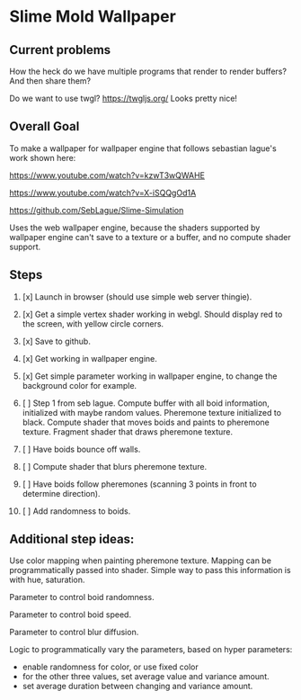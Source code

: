 # Slime Mold Wallpaper

## Current problems

How the heck do we have multiple programs that render to render buffers? And then share them?

Do we want to use twgl? https://twgljs.org/ Looks pretty nice!

## Overall Goal

To make a wallpaper for wallpaper engine that follows sebastian lague's work shown here:

https://www.youtube.com/watch?v=kzwT3wQWAHE

https://www.youtube.com/watch?v=X-iSQQgOd1A

https://github.com/SebLague/Slime-Simulation

Uses the web wallpaper engine, because the shaders supported by wallpaper engine can't save to a texture or a buffer, and no compute shader support.

## Steps

1. [x] Launch in browser (should use simple web server thingie).

2. [x] Get a simple vertex shader working in webgl. Should display red to the screen, with yellow circle corners.

3. [x] Save to github.

4. [x] Get working in wallpaper engine.

5. [x] Get simple parameter working in wallpaper engine, to change the background color for example.

6. [ ] Step 1 from seb lague. Compute buffer with all boid information, initialized with maybe random values. Pheremone texture initialized to black. Compute shader that moves boids and paints to pheremone texture. Fragment shader that draws pheremone texture.

7. [ ] Have boids bounce off walls.

8. [ ] Compute shader that blurs pheremone texture.

9. [ ] Have boids follow pheremones (scanning 3 points in front to determine direction).

10. [ ] Add randomness to boids.

## Additional step ideas:

Use color mapping when painting pheremone texture. Mapping can be programmatically passed into shader. Simple way to pass this information is with hue, saturation.

Parameter to control boid randomness.

Parameter to control boid speed.

Parameter to control blur diffusion.

Logic to programmatically vary the parameters, based on hyper parameters:

* enable randomness for color, or use fixed color
* for the other three values, set average value and variance amount.
* set average duration between changing and variance amount.
